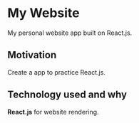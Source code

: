 # My Website
My personal website app built on React.js.

## Motivation
Create a app to practice React.js.

## Technology used and why
**React.js** for website rendering.  
